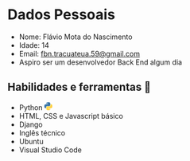 # Dados Pessoais 
* Nome: Flávio Mota do Nascimento
* Idade: 14
* Email: fbn.tracuateua.59@gmail.com
* Aspiro ser um desenvolvedor Back End algum dia
## Habilidades e ferramentas :rocket:
* Python <img src=".\python.png" height="16">
* HTML, CSS e Javascript básico
* Django
* Inglês técnico
* Ubuntu
* Visual Studio Code

<!---
flavioMotaa/flavioMotaa is a ✨ special ✨ repository because its `README.md` (this file) appears on your GitHub profile.
You can click the Preview link to take a look at your changes.
--->
